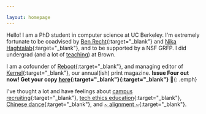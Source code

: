 ```yaml
---

layout: homepage
---
```

Hello! I am a PhD student in computer science at UC Berkeley. I'm extremely fortunate to be coadvised by [Ben Recht](https://people.eecs.berkeley.edu/~brecht/){:target="_blank"} and [Nika Haghtalab](https://people.eecs.berkeley.edu/~nika/){:target="_blank"}, and to be supported by a NSF GRFP. I did undergrad (and a lot of [teaching](https://www.jessicad.ai/teaching.html)) at Brown. 

I am a cofounder of [Reboot](https://reboothq.substack.com/about){:target="_blank"}, and managing editor of [Kernel](https://kernelmag.io/){:target="_blank"}, our annual(ish) print magazine. **Issue Four out now! Get your copy [here](https://shop.kernelmag.io/products/kernel-4){:target="_blank"}{:target="_blank"} 🙂**{: .emph}

I've thought a lot and have feelings about [campus recruiting](http://www.theindy.org/article/1516){:target="_blank"}, [tech ethics education](http://www.theindy.org/article/2235){:target="_blank"}, [Chinese dance](https://letterstomyfriends.substack.com/p/mirrors){:target="_blank"}, and [~ alignment ~](https://joinreboot.org/p/alignment){:target="_blank"}. 
